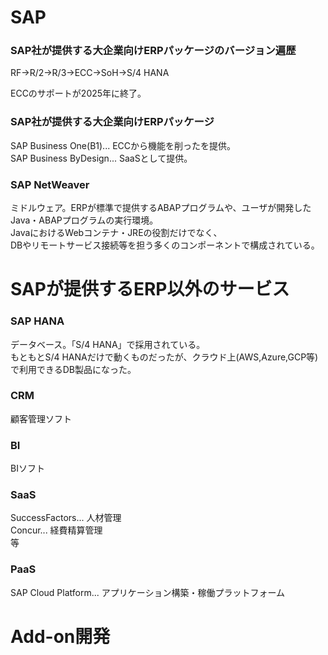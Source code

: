# SAP  
### SAP社が提供する大企業向けERPパッケージのバージョン遍歴  
RF→R/2→R/3→ECC→SoH→S/4 HANA  
  
ECCのサポートが2025年に終了。  
  
### SAP社が提供する大企業向けERPパッケージ  
SAP Business One(B1)... ECCから機能を削ったを提供。  
SAP Business ByDesign... SaaSとして提供。  
  
### SAP NetWeaver  
ミドルウェア。ERPが標準で提供するABAPプログラムや、ユーザが開発したJava・ABAPプログラムの実行環境。  
JavaにおけるWebコンテナ・JREの役割だけでなく、  
DBやリモートサービス接続等を担う多くのコンポーネントで構成されている。  
  
# SAPが提供するERP以外のサービス  
### SAP HANA  
データベース。「S/4 HANA」で採用されている。  
もともとS/4 HANAだけで動くものだったが、クラウド上(AWS,Azure,GCP等)で利用できるDB製品になった。  
  
### CRM
顧客管理ソフト  
  
### BI  
BIソフト  
  
### SaaS  
SuccessFactors... 人材管理  
Concur... 経費精算管理  
等  
  
### PaaS  
SAP Cloud Platform... アプリケーション構築・稼働プラットフォーム  
  
# Add-on開発
